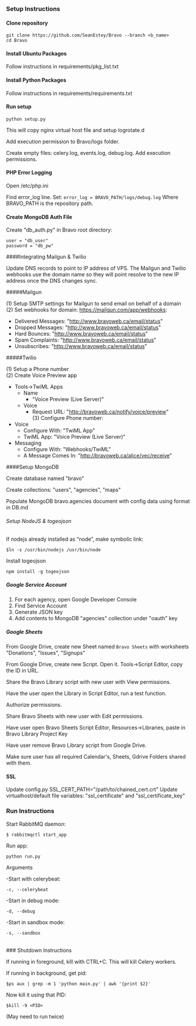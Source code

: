 ### Setup Instructions

#### Clone repository
```
git clone https://github.com/SeanEstey/Bravo --branch <b_name>
cd Bravo
```

#### Install Ubuntu Packages

Follow instructions in requirements/pkg_list.txt

#### Install Python Packages

Follow instructions in requirements/requirements.txt

#### Run setup

`python setup.py`

This will copy nginx virtual host file and setup logrotate.d

Add execution permission to Bravo/logs folder. 

Create empty files: celery.log, events.log, debug.log. Add execution permissions.

#### PHP Error Logging

Open /etc/php.ini

Find error_log line. Set:
`error_log = BRAVO_PATH/logs/debug.log`
Where BRAVO_PATH is the repository path.

#### Create MongoDB Auth File

Create "db_auth.py" in Bravo root directory:
```
user = "db_user"
password = "db_pw"
```

####Integrating Mailgun & Twilio

Update DNS records to point to IP address of VPS.
The Mailgun and Twilio webhooks use the domain name so they will point resolve to the new IP address once the DNS changes sync.

#####Mailgun 

(1) Setup SMTP settings for Mailgun to send email on behalf of a domain  
(2) Set webhooks for domain: https://mailgun.com/app/webhooks:  
  * Delivered Messages: "http://www.bravoweb.ca/email/status"  
  * Dropped Messages: "http://www.bravoweb.ca/email/status"  
  * Hard Bounces: "http://www.bravoweb.ca/email/status"  
  * Spam Complaints: "http://www.bravoweb.ca/email/status"  
  * Unsubscribes: "http://www.bravoweb.ca/email/status"  

#####Twilio

(1) Setup a Phone number  
(2) Create Voice Preview app  
  * Tools->TwiML Apps  
    + Name  
      + "Voice Preview (Live Server)"  
    + Voice  
      + Request URL: "http://bravoweb.ca/notify/voice/preview"  
(3) Configure Phone number:  
  * Voice  
    * Configure With: "TwiML App"  
    * TwiML App: "Voice Preview (Live Server)"  
  * Messaging  
    * Configure With: "Webhooks/TwiML"  
    * A Message Comes In: "http://bravoweb.ca/alice/vec/receive"  

####Setup MongoDB

Create database named "bravo"

Create collections: "users", "agencies", "maps"

Populate MongoDB bravo.agencies document with config data using format in DB.md


###### Setup NodeJS & togeojson

If nodejs already installed as “node”, make symbolic link:
```
$ln -s /usr/bin/nodejs /usr/bin/node
```

Install togeojson
```
npm install -g togeojson
```



##### Google Service Account

1. For each agency, open Google Developer Console
2. Find Service Account
3. Generate JSON key
4. Add contents to MongoDB "agencies" collection under "oauth" key

##### Google Sheets

From Google Drive, create new Sheet named `Bravo Sheets` with worksheets "Donations", "Issues", "Signups"

From Google Drive, create new Script. Open it. Tools->Script Editor, copy the ID in URL.

Share the Bravo Library script with new user with View permissions.

Have the user open the Library in Script Editor, run a test function. 

Authorize permissions.

Share Bravo Sheets with new user with Edit permissions.

Have user open Bravo Sheets Script Editor, Resources->Libraries, paste in Bravo Library Project Key

Have user remove Bravo Library script from Google Drive.

Make sure user has all required Calendar's, Sheets, Gdrive Folders shared with them.

#### SSL

Update config.py SSL_CERT_PATH="/path/to/chained_cert.crt"
Update virtualhost/default file variables: "ssl_certificate" and "ssl_certificate_key"

### Run Instructions

Start RabbitMQ daemon:

`$ rabbitmqctl start_app`

Run app:

`python run.py`

Arguments

-Start with celerybeat:

`-c, --celerybeat` 

-Start in debug mode:

`-d, --debug`

-Start in sandbox mode:

`-s, --sandbox`

<br>
### Shutdown Instructions

If running in foreground, kill with CTRL+C. This will kill Celery workers.

If running in background, get pid:

`$ps aux | grep -m 1 'python main.py' | awk '{print $2}'`

Now kill it using that PID:

`$kill -9 <PID>`

(May need to run twice)

